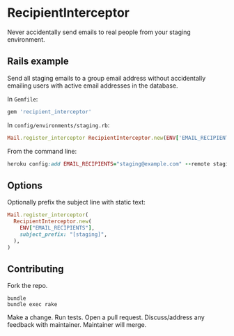 # RecipientInterceptor

Never accidentally send emails to real people from your staging environment.

## Rails example

Send all staging emails to a group email address without accidentally emailing
users with active email addresses in the database.

In `Gemfile`:

```ruby
gem 'recipient_interceptor'
```

In `config/environments/staging.rb`:

```ruby
Mail.register_interceptor RecipientInterceptor.new(ENV['EMAIL_RECIPIENTS'])
```

From the command line:

```ruby
heroku config:add EMAIL_RECIPIENTS="staging@example.com" --remote staging
```

## Options

Optionally prefix the subject line with static text:

```ruby
Mail.register_interceptor(
  RecipientInterceptor.new(
    ENV["EMAIL_RECIPIENTS"],
    subject_prefix: "[staging]",
  ),
)
```

## Contributing

Fork the repo.

```
bundle
bundle exec rake
```

Make a change.
Run tests.
Open a pull request.
Discuss/address any feedback with maintainer.
Maintainer will merge.
